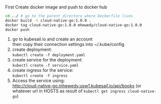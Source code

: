 First Create docker image and push to docker hub   
```bash
cd ../ # go to the parent directory where Dockerfile lives
docker build -t cloud-native-go:1.0.0 .
docker tag cloud-native-go:1.0.0 mhewedy/cloud-native-go:1.0.0
docker push
```

1. go to kubesail.io and create an account   
then copy their connection settings into ~/.kube/config 
2. create deployment:  
`kubectl create -f deployment.yaml`
3. create service for the deployment:   
`kubectl create -f service.yaml`
4. create ingress for the service:   
`kubectl create -f ingress`
5. Access the service using:   
http://cloud-native-go.mhewedy.usw1.kubesail.io/api/books 
(or whatever url in HOSTS as result of `kubectl get ingress cloud-native-go`)
